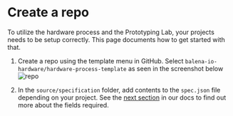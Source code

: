 # Create a repo

To utilize the hardware process and the Prototyping Lab, your projects needs to be setup correctly. This page documents how to get started with that.

1. Create a repo using the template menu in GitHub. Select `balena-io-hardware/hardware-process-template` as seen in the screenshot below
![repo](https://user-images.githubusercontent.com/969376/128677921-126f5484-ecef-4037-9a7f-aecc225760e3.png)

2. In the `source/specification` folder, add contents to the `spec.json` file depending on your project. See the [next section](./docs/spec-dot-json) in our docs to find out more about the fields required.
